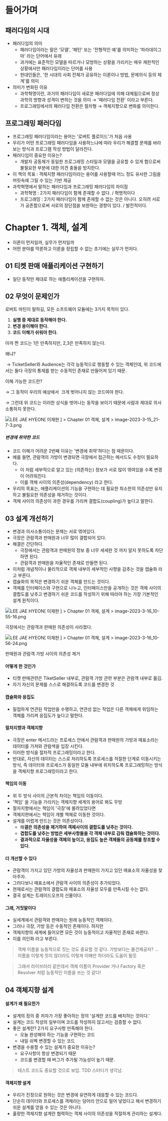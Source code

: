 # 들어가며

## 패러다임의 시대

- 패러다임의 의미
    - 패러다임이라는 말은 '모델', '패턴' 또는 '전형적인 예'를 의미하는 '파라데이그마' 라는 단어에서 유래
    - 과거에는 표준적인 모델을 따르거나 모방하는 상황을 가리키는 매우 제한적인 상황에서만 패러다임이라는 단어를 사용
    - 현대인들은, '한 시대의 사회 전체가 공유하는 이론이나 방법, 문제의식 등의 체계'를 의미
- 의미가 변화된 이유
    - 과학혁명이란, 과거의 패러다임이 새로운 패러다임에 의해 대체됨으로써 정상과학의 방향과 성격이 변하는 것을 의미 → '패러다임 전환' 이라고 부른다.
    - 프로그래밍에서의 패러다임 전환은 절차형 → 객체지향으로 변화를 의미한다.

  

## 프로그래밍 패러다임

- 프로그래밍 패러다임이라는 용어는 '로버트 플로이드'가 처음 사용
- 우리가 어떤 프로그래밍 패러다임을 사용하느냐에 따라 우리가 해결할 문제를 바라보는 방식과 프로그램 작성 방법이 달라진다.
- 패러다임이 중요한 이유는?
    - 개발자 공동체가 동일한 프로그래밍 스타일과 모델을 공유할 수 있게 함으로써 불필요한 부분에 대한 의견 충돌을 방지한다.
- 이 책의 목표 : 객체지향 패러다임이라는 용어를 사용할때 어느 정도 유사한 그림을 머릿속에 그릴 수 있는 기반 제공
- 과학혁명에서 말하는 패러다임과 프로그래밍 패러다임의 차이점
    - 과학혁명 : 2가지 패러다임이 함께 존재할 수 없다. / 혁명적이다
    - 프로그래밍 : 2가지 패러다임이 함께 존재할 수 없는 것은 아니다. 오히려 서로가 공존함으로써 서로의 장단점을 보완하는 경향이 있다. / 발전적이다.

  

# Chapter 1. 객체, 설계

- 이론이 먼저일까, 실무가 먼저일까
- 어떤 분야를 막론하고 이론을 정립할 수 없는 초기에는 실무가 먼저다.

## 01 티켓 판매 애플리케이션 구현하기

- 일단 동작만 제대로 하는 애플리케이션을 구현하자.

## 02 무엇이 문제인가

로버트 마틴이 말하길, 모든 소프트웨어 모듈에는 3가지 목적이 있다.

1. **실행 중 제대로 동작해야 한다.**
2. **변경 용이해야 한다.**
3. **코드 이해가 쉬워야 한다.**

아까 짠 코드는 1은 만족하지만, 2,3은 만족하지 않는다.

왜냐?

 → TicketSeller와 Audience는 각각 능동적으로 행동할 수 있는 객체인데, 위 코드에서는 둘다 극장의 통제를 받는 수동적인 존재로 만들어져 있기 때문.

이해 가능한 코드란?

→ 그 동작이 우리의 예상에서  크게 벗어나지 않는 코드여야 한다.

→ 그런데 위 코드는 이러한 상식을 벗어나는 동작을 보이기 때문에 사람과 제대로 의사소통하지 못한다.

  

![](https://wiki.navercorp.com/download/attachments/1351422872/image-2023-3-15_21-7-3.png?version=1&modificationDate=1678914428000&api=v2 "LEE JAE HYEON[ 이재현 ] > Chapter 01 객체, 설계 > image-2023-3-15_21-7-3.png")

  

##### 변경에 취약한 코드

- 코드 이해가 어려운 2번째 이유는 '변경에 취약'하다는 점 때문이다.
- 예를 들면, 관람객의 가방이 변경되면 극장에서 접근하는 메서드도 수정이 필요하다.
    - 이 처럼 세부적으로 알고 있는 (의존하는) 정보가 서로 많이 엮여있을 수록 변경이 어려워진다.
    - 이를 객체 사이의 의존성(dependency) 라고 한다.
- 우리의 목표는, 애플리케이션의 기능을 구현하는 데 필요한 최소한의 의존성만 유지하고 불필요한 의존성을 제거하는 것이다.
- 객체 사이의 의존성이 과한 경우를 가리켜 결합도(coupling)가 높다고 말한다.

## 03 설계 개선하기

- 변경과 의사소통이라는 문제는 서로 엮여있다.
- 극장은 관람객과 판매원과 너무 많이 결합되어 있다.
- 해결은 간단하다.
    - 극장에서는 관람객과 판매원의 정보 중 너무 세세한 것 까지 알지 못하도록 차단하면 된다.
    - 관람객과 판매원을 자율적인 존재로 만들면 된다.
- 이처럼 개념적이나 물리적으로 객체 내부의 세부적인 사향을 감추는 것을 캡슐화 라고 부른다.
- 캡슐화의 목적은 변경하기 쉬운 객체를 만드는 것이다.
- 객체를 인터페이스와 구현으로 나누고, 인터페이스만을 공개하는 것은 객체 사이의 결합도를 낮추고 변경하기 쉬운 코드를 작성하기 위해 따라야 하는 가장 기본적인 설계 원칙이다.

  

![](https://wiki.navercorp.com/download/attachments/1351422872/image-2023-3-16_10-55-16.png?version=1&modificationDate=1678964124000&api=v2 "LEE JAE HYEON[ 이재현 ] > Chapter 01 객체, 설계 > image-2023-3-16_10-55-16.png")

극장에서는 관람객과 판매원 의존성이 사라졌다.

  

  

![](https://wiki.navercorp.com/download/attachments/1351422872/image-2023-3-16_10-56-24.png?version=1&modificationDate=1678964188000&api=v2 "LEE JAE HYEON[ 이재현 ] > Chapter 01 객체, 설계 > image-2023-3-16_10-56-24.png")

판매원과 관람객 가방 사이의 의존성 제거

  

#### 어떻게 한 것인가

- 티켓 판매관련은 TiketSeller 내부로, 관람객 가방 관련 부분은 관람객 내부로 옮김.
- 자기 자신의 문제를 스스로 해결하도록 코드를 변경한 것

#### 캡슐화와 응집도

- 밀접하게 연관된 작업만을 수행하고, 연관성 없는 작업은 다른 객체에게 위임하는 객체를 가리켜 응집도가 높다고 말한다.

#### 절차지향과 객체지향

- 극장은 enter 메서드라는 프로세스 안에서 관람객과 판매원의 가방과 매표소라는 데이터를 가져와 관람색을 입장 시킨다.
- 이러한 방식을 절차적 프로그래밍이라고 한다.
- 반대로, 자신의 데이터는 스스로 처리하도록 프로세스를 적절한 단계로 이동시키는 방식, 즉 데이터와 프로세스가 동일한 모듈 내부에 위치하도록 프로그래밍하는 방식을 객체지향 프로그래밍이라고 한다.

#### 책임의 이동

- 위 두 방식 사이의 근본적 차이는 책임의 이동이다.
- '책임' 을 기능을 가리키는 객체지향 세계의 용어로 봐도 무방
- 절자지향에서는 책임이 '극장'에 몰려있었다면
- 객체지햔에서는 책임이 개별 책체로 이동한 것이다.
- 설계를 어렵게 만드는 것은 의존성이다.
    - 해**결은 의존성을 제거하여 객체사이의 결합도를 낮추는 것이다.**
    - **겹합도를 낮추는 방법은 세부사항들을 각 객체 내부로 감춰 캡슐화하는 것이다.**
    - **결과적으로 자율성을 객체의 높이고, 응집도 높은 객체들의 공동체를 창조할 수 있다.**

  

#### 더 개선할 수 있다

- 관람객이 가지고 있던 가방의 자율성과 판매원이 가지고 있던 매표소의 자율성을 찾아주자.
- 그러다보니 매표소에서 관람객 사이의 의존성이 추가되었다.
- 현재로서는 관람객의 결합도와 매표소의 자율성 모두를 만족시킬 수는 없다.
- 결국 설계는 트레이드오프의 산물이다.

  

#### 그래, 거짓말이다

- 실세계에서 관람객와 판매자는 원래 능동적인 객체이다.
- 그러나 극장, 가방 등은 수동적인 존재이다. 하지만
- 객체지향의 세계에 들어오면 모든 것이 능동적이고 자율적인 존재로 바뀐다.
- 이를 의인화 라고 부른다.

> 객체 이름을 능동적으로 짓는 것도 중요할 것 같다. 가방보다는 물건제공자? ... 이름을 이렇게 짓지 않더라도 이렇게 이해만 하더라도 도움이 될듯

> 그래서 라이브러리 같은데서 객체 이름이 Provider 거나 Factory 혹은 Resolver 처럼 능동적인 이름을 쓰는 것 같다!

## 04 객체지향 설계

#### 설계가 왜 필요한가

- 설계의 정의 중 저자가 가장 좋아하는 정의 '설계란 코드를 배치하는 것이다.'
- 설계는 코드 작성의 일부이며 코드를 작성하지 않고서는 검증할 수 없다.
- 좋은 설계란? 2가지 요구사항 만족해야 한다.
    - 오늘 완성해야 하는 기능을 구현하는 코드
    - 내일 쉬벡 변경할 수 있는 코드
- 변경을 수용할 수 있는 설계가 중요한 이유는?
    - 요구사항이 항상 변경되기 때문
    - 코드를 변경할 때 버그가 추가될 가능성이 높기 때문.

> 테스트 코드도 중요할 것으로 보임. TDD 스터디가 생각남.

  

#### 객체지향 설계

- 우리가 진정으로 원하는 것은 변경에 유연하게 대응할 수 있는 코드다.
- 단순히 데이터와 프로세스를 객체라는 덩어리 안으로 밀어 넣었다고 해서 변경하기 쉬운 설계를 얻을 수 있는 것은 아니다.
- 훌량한 객체지향 설계란 협력하는 객체 사이의 의존성을 적절하게 관리하는 설계다.
